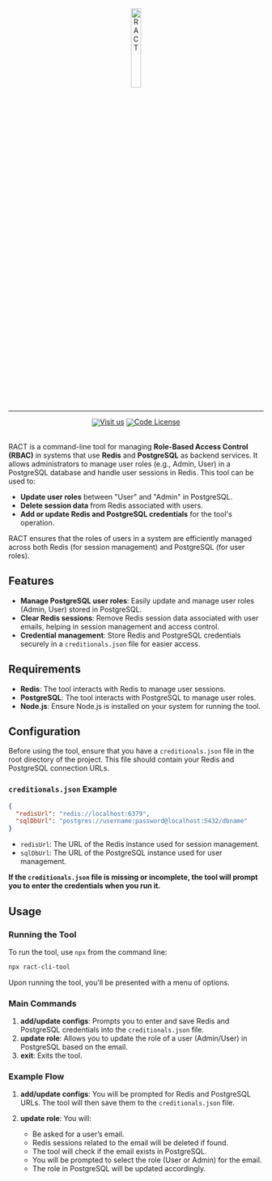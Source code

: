 <!-- markdownlint-disable first-line-h1 -->
<!-- markdownlint-disable html -->
<!-- markdownlint-disable no-duplicate-header -->

<div align="center">
  <img src="https://i.ibb.co/Y4HvSpQn/Screenshot-20250330-011418.png" width="20%" alt="RACT" />
</div>
<hr>
<div align="center" style="line-height: 1;">
  <a href="https://ract-cli-tool.org"><img alt="Visit us"
    src="https://img.shields.io/badge/🚀%20RACT Demo-2F80ED?color=2F80ED&logoColor=white"/></a>
  <a href="LICENSE-CODE"><img alt="Code License"
    src="https://img.shields.io/badge/Code%20License-MIT%202.0-00BFFF?color=00BFFF"/></a>
  <br>
</div
<br />
<br />

RACT is a command-line tool for managing **Role-Based Access Control (RBAC)** in systems that use **Redis** and **PostgreSQL** as backend services. It allows administrators to manage user roles (e.g., Admin, User) in a PostgreSQL database and handle user sessions in Redis. This tool can be used to:

- **Update user roles** between "User" and "Admin" in PostgreSQL.
- **Delete session data** from Redis associated with users.
- **Add or update Redis and PostgreSQL credentials** for the tool's operation.

RACT ensures that the roles of users in a system are efficiently managed across both Redis (for session management) and PostgreSQL (for user roles).

## Features

- **Manage PostgreSQL user roles**: Easily update and manage user roles (Admin, User) stored in PostgreSQL.
- **Clear Redis sessions**: Remove Redis session data associated with user emails, helping in session management and access control.
- **Credential management**: Store Redis and PostgreSQL credentials securely in a `creditionals.json` file for easier access.

## Requirements

- **Redis**: The tool interacts with Redis to manage user sessions.
- **PostgreSQL**: The tool interacts with PostgreSQL to manage user roles.
- **Node.js**: Ensure Node.js is installed on your system for running the tool.

## Configuration

Before using the tool, ensure that you have a `creditionals.json` file in the root directory of the project. This file should contain your Redis and PostgreSQL connection URLs.

### `creditionals.json` Example

```json
{
  "redisUrl": "redis://localhost:6379",
  "sqlDbUrl": "postgres://username:password@localhost:5432/dbname"
}
```

- `redisUrl`: The URL of the Redis instance used for session management.
- `sqlDbUrl`: The URL of the PostgreSQL instance used for user management.

**If the `creditionals.json` file is missing or incomplete, the tool will prompt you to enter the credentials when you run it.**

## Usage

### Running the Tool

To run the tool, use `npx` from the command line:

```bash
npx ract-cli-tool
```

Upon running the tool, you'll be presented with a menu of options.

### Main Commands

1. **add/update configs**: Prompts you to enter and save Redis and PostgreSQL credentials into the `creditionals.json` file.
2. **update role**: Allows you to update the role of a user (Admin/User) in PostgreSQL based on the email.
3. **exit**: Exits the tool.

### Example Flow

1. **add/update configs**: You will be prompted for Redis and PostgreSQL URLs. The tool will then save them to the `creditionals.json` file.
   
2. **update role**: You will:
   - Be asked for a user’s email.
   - Redis sessions related to the email will be deleted if found.
   - The tool will check if the email exists in PostgreSQL.
   - You will be prompted to select the role (User or Admin) for the email.
   - The role in PostgreSQL will be updated accordingly.
